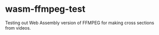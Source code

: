# wasm-ffmpeg-test
Testing out Web Assembly version of FFMPEG for making cross sections from videos. 
